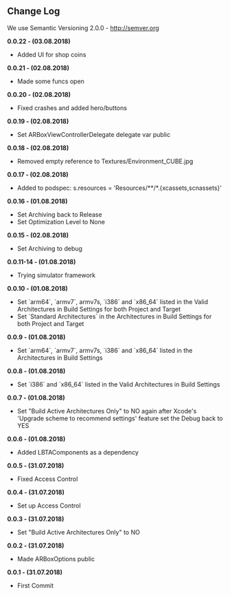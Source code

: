 <h2>Change Log</h2>

We use Semantic Versioning 2.0.0 - http://semver.org

<strong>0.0.22 - (03.08.2018) </strong>
<ul><li>Added UI for shop coins</li></ul>

<strong>0.0.21 - (02.08.2018) </strong>
<ul><li>Made some funcs open</li></ul>

<strong>0.0.20 - (02.08.2018) </strong>
<ul><li>Fixed crashes and added hero/buttons</li></ul>

<strong>0.0.19 - (02.08.2018) </strong>
<ul><li>Set ARBoxViewControllerDelegate delegate var public</li></ul>

<strong>0.0.18 - (02.08.2018) </strong>
<ul><li>Removed empty reference to Textures/Environment_CUBE.jpg</li></ul>

<strong>0.0.17 - (02.08.2018) </strong>
<ul><li>Added to podspec: s.resources = 'Resources/**/*.{xcassets,scnassets}'</li></ul>

<strong>0.0.16 - (01.08.2018) </strong>
<ul><li>Set Archiving back to Release</li>
    <li>Set Optimization Level to None</li></ul>

<strong>0.0.15 - (02.08.2018) </strong>
<ul><li>Set Archiving to debug</li></ul>

<strong>0.0.11-14 - (01.08.2018) </strong>
<ul><li>Trying simulator framework</li></ul>

<strong>0.0.10 - (01.08.2018) </strong>
<ul><li>Set `arm64`, `armv7`, armv7s, `i386` and `x86_64` listed in the Valid Architectures in Build Settings for both Project and Target</li>
    <li>Set `Standard Architectures` in the Architectures in Build Settings for both Project and Target</li></ul>

<strong>0.0.9 - (01.08.2018) </strong>
<ul><li>Set `arm64`, `armv7`, armv7s, `i386` and `x86_64` listed in the Architectures in Build Settings</li></ul>

<strong>0.0.8 - (01.08.2018) </strong>
<ul><li>Set `i386` and `x86_64` listed in the Valid Architectures in Build Settings</li></ul>

<strong>0.0.7 - (01.08.2018) </strong>
<ul><li>Set "Build Active Architectures Only" to NO again after Xcode's 'Upgrade scheme to recommend settings' feature set the Debug back to YES</li></ul>

<strong>0.0.6 - (01.08.2018) </strong>
<ul><li>Added LBTAComponents as a dependency</li></ul>

<strong>0.0.5 - (31.07.2018) </strong>
<ul><li>Fixed Access Control</li></ul>

<strong>0.0.4 - (31.07.2018) </strong>
<ul><li>Set up Access Control</li></ul>

<strong>0.0.3 - (31.07.2018) </strong>
<ul><li>Set "Build Active Architectures Only" to NO</li></ul>

<strong>0.0.2 - (31.07.2018) </strong>
<ul><li>Made ARBoxOptions public</li></ul>

<strong>0.0.1 - (31.07.2018) </strong>
<ul><li>First Commit</li></ul>
